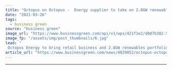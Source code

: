 ```yaml
---
title: "Octopus on Octopus -  Energy supplier to take on 2.8GW renewable power portfolio"
date: "2021-03-26"
tags: 
  - business green
source: "business green"
image_url: "https://www.businessgreen.com/api/v1/wps/421f1e2/d0d7b382-5768-4248-afce-04a883c11067/3/Octopus-Energy-1-Fan-receiving-branding-185x114.jpg"
image_fp: "/assets/img/post_thumbnails/6.jpg"
lead: "
 Octopus Energy to bring retail business and 2.8GW renewables portfolio under single roof as it aims to match supply with generation ..."
article_url: "https://www.businessgreen.com/news/4029052/octopus-octopus-energy-supplier-8gw-renewable-power-portfolio"
---
```


---
